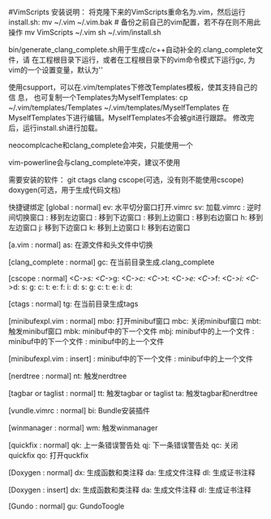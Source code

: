 #VimScripts
安装说明：
将克隆下来的VimScripts重命名为.vim，然后运行install.sh: 
	mv ~/.vim ~/.vim.bak # 备份之前自己的vim配置，若不存在则不用此操作
	mv VimScripts ~/.vim
	sh ~/.vim/install.sh

bin/generate_clang_complete.sh用于生成c/c++自动补全的.clang_complete文件，请
在工程根目录下运行，或者在工程根目录下的vim命令模式下运行<leader>gc,<leader>
为vim的一个设置变量，默认为'\'

使用csupport，可以在.vim/templates下修改Templates模板，使其支持自己的信 息，
也可复制一个Templates为MyselfTemplates:
	cp ~/.vim/templates/Templates ~/.vim/templates/MyselfTemplates
在MyselfTemplates下进行编辑。MyselfTemplates不会被git进行跟踪。
修改完后，运行install.sh进行加载。

neocomplcache和clang_complete会冲突，只能使用一个

vim-powerline会与clang_complete冲突，建议不使用

需要安装的软件：
git
ctags
clang
cscope(可选，没有则不能使用cscope)
doxygen(可选，用于生成代码文档)


快捷键绑定
[global : normal]
<leader>ev: 	水平切分窗口打开.vimrc
<leader>sv: 	加载.vimrc
<F12>: 			逆时间切换窗口
<c-left>: 		移到左边窗口
<c-down>: 		移到下边窗口
<c-up>: 		移到上边窗口
<c-right>: 		移到右边窗口
<leader>h: 		移到左边窗口
<leader>j: 		移到下边窗口
<leader>k: 		移到上边窗口
<leader>l: 		移到右边窗口

[a.vim : normal]
<leader>as: 	在源文件和头文件中切换

[clang_complete : normal]
<leader>gc: 	在当前目录生成.clang_complete

[cscope : normal]
<C-_>s:
<C-_>g:
<C-_>c:
<C-_>t:
<C-_>e:
<C-_>f:
<C-_>i:
<C-_>d:
<C-Space>s:
<C-Space>g:
<C-Space>c:
<C-Space>t:
<C-Space>e:
<C-Space>f:
<C-Space>i:
<C-Space>d:
<C-Space><C-Space>s:
<C-Space><C-Space>g:
<C-Space><C-Space>c:
<C-Space><C-Space>t:
<C-Space><C-Space>e:
<C-Space><C-Space>i:
<C-Space><C-Space>d:

[ctags : normal]
<leader>tg: 	在当前目录生成tags

[minibufexpl.vim : normal]
<leader>mbo: 	打开minibuf窗口
<leader>mbc: 	关闭minibuf窗口
<leader>mbt: 	触发minibuf窗口
<leader>mbk: 	minibuf中的下一个文件
<leader>mbj: 	minibuf中的上一个文件
<c-l>: 			minibuf中的下一个文件
<c-h>: 			minibuf中的上一个文件

[minibufexpl.vim : insert]
<c-l>: 			minibuf中的下一个文件
<c-h>: 			minibuf中的上一个文件

[nerdtree : normal]
<leader>nt: 	触发nerdtree

[tagbar or taglist : normal]
<leader>tt: 	触发tagbar or taglist
<leader>ta: 	触发tagbar和nerdtree

[vundle.vimrc : normal]
<leader>bi: 	Bundle安装插件

[winmanager : normal]
<leader>wm: 	触发winmanager

[quickfix : normal]
<leader>qk:		上一条错误警告处
<leader>qj: 	下一条错误警告处
<leader>qc:		关闭quickfix
<leader>qo:		打开quckfix

[Doxygen : normal]
<leader>dx: 	生成函数和类注释
<leader>da: 	生成文件注释
<leader>dl: 	生成证书注释

[Doxygen : insert]
<leader>dx: 	生成函数和类注释
<leader>da: 	生成文件注释
<leader>dl: 	生成证书注释

[Gundo : normal]
<leader>gu: 	GundoToogle
